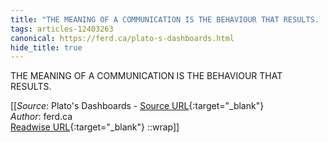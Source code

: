 ```yaml
---
title: "THE MEANING OF A COMMUNICATION IS THE BEHAVIOUR THAT RESULTS. ..."
tags: articles-12403263
canonical: https://ferd.ca/plato-s-dashboards.html
hide_title: true
---
```


THE MEANING OF A COMMUNICATION IS THE BEHAVIOUR THAT RESULTS.


[[_Source_: Plato's Dashboards - [Source URL](https://ferd.ca/plato-s-dashboards.html){:target="_blank"}<br>
_Author_: ferd.ca<br>
[Readwise URL](https://readwise.io/open/261199086){:target="_blank"}
::wrap]]